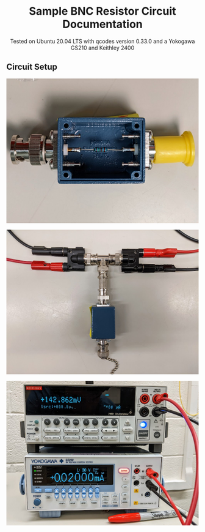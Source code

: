 <h1 align="center">
  Sample BNC Resistor Circuit Documentation
</h1>

<p align="center">
  Tested on Ubuntu 20.04 LTS with qcodes version 0.33.0 and a Yokogawa GS210 and Keithley 2400
</p>

## Circuit Setup

![BNC Resistor Breakout Up-Close](/resources/BNC_Resistor_Breakout/img1.jpg)

![BNC Circuit Wiring Configuration](/resources/BNC_Resistor_Breakout/img2.jpg)

![BNC Circuit Equipment Wiring Configuration](/resources/BNC_Resistor_Breakout/img3.jpg)
